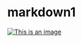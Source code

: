 # markdown1

[![This is an image](https://encrypted-tbn0.gstatic.com/images?q=tbn:ANd9GcTIV9g8k9P3YS-3I3l-IAe6GJqfNvpWaTPbeQ&usqp=CAU)](https://yisela.medium.com/is-my-neighbor-totoro-the-god-of-death-f99e12a051a1)

